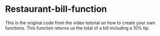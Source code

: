 # Restaurant-bill-function
This is the original code from the video tutorial on how to create your own functions. This function returns us the total of a bill including a 10% tip.
